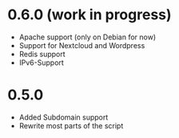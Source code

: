 0.6.0 (work in progress)
=====
- Apache support (only on Debian for now)
- Support for Nextcloud and Wordpress
- Redis support
- IPv6-Support

0.5.0
=====
- Added Subdomain support
- Rewrite most parts of the script
